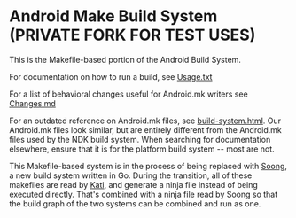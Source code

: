 # Android Make Build System (PRIVATE FORK FOR TEST USES)

This is the Makefile-based portion of the Android Build System.

For documentation on how to run a build, see [Usage.txt](Usage.txt)

For a list of behavioral changes useful for Android.mk writers see
[Changes.md](Changes.md)

For an outdated reference on Android.mk files, see
[build-system.html](/core/build-system.html). Our Android.mk files look similar,
but are entirely different from the Android.mk files used by the NDK build
system. When searching for documentation elsewhere, ensure that it is for the
platform build system -- most are not.

This Makefile-based system is in the process of being replaced with [Soong], a
new build system written in Go. During the transition, all of these makefiles
are read by [Kati], and generate a ninja file instead of being executed
directly. That's combined with a ninja file read by Soong so that the build
graph of the two systems can be combined and run as one.

[Kati]: https://github.com/google/kati
[Soong]: https://android.googlesource.com/platform/build/soong/+/master
